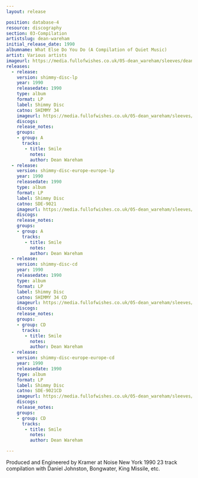 ```yaml
---
layout: release

position: database-4
resource: discography
section: 03-Compilation
artistslug: dean-wareham
initial_release_date: 1990
albumname: What Else Do You Do (A Compilation of Quiet Music)
artist: Various artists
imageurl: https://media.fullofwishes.co.uk/05-dean_wareham/sleeves/dean_quietmusic.jpg
releases:
  - release:
    version: shimmy-disc-lp
    year: 1990
    releasedate: 1990
    type: album
    format: LP
    label: Shimmy Disc
    catno: SHIMMY 34
    imageurl: https://media.fullofwishes.co.uk/05-dean_wareham/sleeves/dean_quietmusic.jpg
    discogs:
    release_notes:
    groups:
    - group: A
      tracks:
       - title: Smile
         notes:
         author: Dean Wareham
  - release:
    version: shimmy-disc-europe-europe-lp
    year: 1990
    releasedate: 1990
    type: album
    format: LP
    label: Shimmy Disc
    catno: SDE-9021
    imageurl: https://media.fullofwishes.co.uk/05-dean_wareham/sleeves/dean_quietmusic.jpg
    discogs:
    release_notes:
    groups:
    - group: A
      tracks:
       - title: Smile
         notes:
         author: Dean Wareham
  - release:
    version: shimmy-disc-cd
    year: 1990
    releasedate: 1990
    type: album
    format: LP
    label: Shimmy Disc
    catno: SHIMMY 34 CD
    imageurl: https://media.fullofwishes.co.uk/05-dean_wareham/sleeves/dean_quietmusic.jpg
    discogs:
    release_notes:
    groups:
    - group: CD
      tracks:
       - title: Smile
         notes:
         author: Dean Wareham
  - release:
    version: shimmy-disc-europe-europe-cd
    year: 1990
    releasedate: 1990
    type: album
    format: LP
    label: Shimmy Disc
    catno: SDE-9021CD
    imageurl: https://media.fullofwishes.co.uk/05-dean_wareham/sleeves/dean_quietmusic.jpg
    discogs:
    release_notes:
    groups:
    - group: CD
      tracks:
       - title: Smile
         notes:
         author: Dean Wareham

---
```

Produced and Engineered by Kramer at Noise New York 1990
23 track compilation with Daniel Johnston, Bongwater, King Missile, etc.
